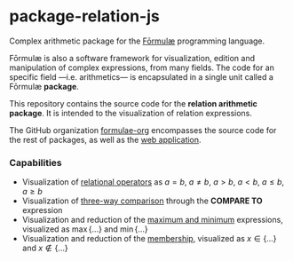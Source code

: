 # package-relation-js

Complex arithmetic package for the [Fōrmulæ](https://formulae.org) programming language.

Fōrmulæ is also a software framework for visualization, edition and manipulation of complex expressions, from many fields. The code for an specific field —i.e. arithmetics— is encapsulated in a single unit called a Fōrmulæ **package**.

This repository contains the source code for the **relation arithmetic package**. It is intended to the visualization of relation expressions.

The GitHub organization [formulae-org](https://github.com/formulae-org) encompasses the source code for the rest of packages, as well as the [web application](https://github.com/formulae-org/formulae-js).

<!--
Take a look at this [tutorial](https://formulae.org/?script=tutorials/Complex) to know the capabilities of the Fōrmulæ arithmetic package.
-->

### Capabilities ###

* Visualization of [relational operators](https://en.wikipedia.org/wiki/Relational_operator) as $a = b$, $a \ne b$, $a > b$, $a < b$, $a \leq b$, $a \geq b$
* Visualization of [three-way comparison](https://en.wikipedia.org/wiki/Three-way_comparison) through the **COMPARE TO** expression
* Visualization and reduction of the [maximum and minimum](https://en.wikipedia.org/wiki/Maximum_and_minimum) expressions, visualized as $`\max \{ ... \}`$ and $`\min\{ ... \}`$
* Visualization and reduction of the [membership](https://en.wikipedia.org/wiki/Element_(mathematics)), visualized as $`x \in \{ ... \}`$ and $`x \notin \{ ... \}`$
